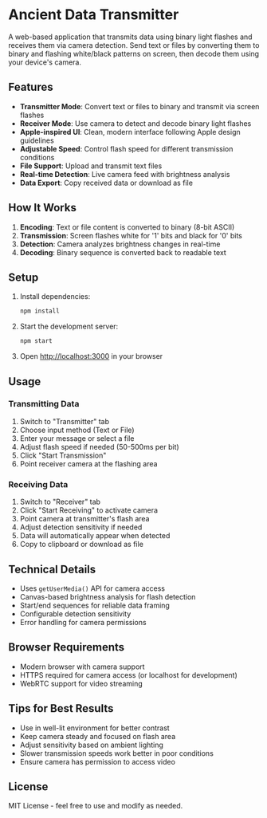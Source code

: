 # Ancient Data Transmitter

A web-based application that transmits data using binary light flashes and receives them via camera detection. Send text or files by converting them to binary and flashing white/black patterns on screen, then decode them using your device's camera.

## Features

- **Transmitter Mode**: Convert text or files to binary and transmit via screen flashes
- **Receiver Mode**: Use camera to detect and decode binary light flashes
- **Apple-inspired UI**: Clean, modern interface following Apple design guidelines
- **Adjustable Speed**: Control flash speed for different transmission conditions
- **File Support**: Upload and transmit text files
- **Real-time Detection**: Live camera feed with brightness analysis
- **Data Export**: Copy received data or download as file

## How It Works

1. **Encoding**: Text or file content is converted to binary (8-bit ASCII)
2. **Transmission**: Screen flashes white for '1' bits and black for '0' bits
3. **Detection**: Camera analyzes brightness changes in real-time
4. **Decoding**: Binary sequence is converted back to readable text

## Setup

1. Install dependencies:
   ```bash
   npm install
   ```

2. Start the development server:
   ```bash
   npm start
   ```

3. Open [http://localhost:3000](http://localhost:3000) in your browser

## Usage

### Transmitting Data

1. Switch to "Transmitter" tab
2. Choose input method (Text or File)
3. Enter your message or select a file
4. Adjust flash speed if needed (50-500ms per bit)
5. Click "Start Transmission"
6. Point receiver camera at the flashing area

### Receiving Data

1. Switch to "Receiver" tab
2. Click "Start Receiving" to activate camera
3. Point camera at transmitter's flash area
4. Adjust detection sensitivity if needed
5. Data will automatically appear when detected
6. Copy to clipboard or download as file

## Technical Details

- Uses `getUserMedia()` API for camera access
- Canvas-based brightness analysis for flash detection
- Start/end sequences for reliable data framing
- Configurable detection sensitivity
- Error handling for camera permissions

## Browser Requirements

- Modern browser with camera support
- HTTPS required for camera access (or localhost for development)
- WebRTC support for video streaming

## Tips for Best Results

- Use in well-lit environment for better contrast
- Keep camera steady and focused on flash area
- Adjust sensitivity based on ambient lighting
- Slower transmission speeds work better in poor conditions
- Ensure camera has permission to access video

## License

MIT License - feel free to use and modify as needed.